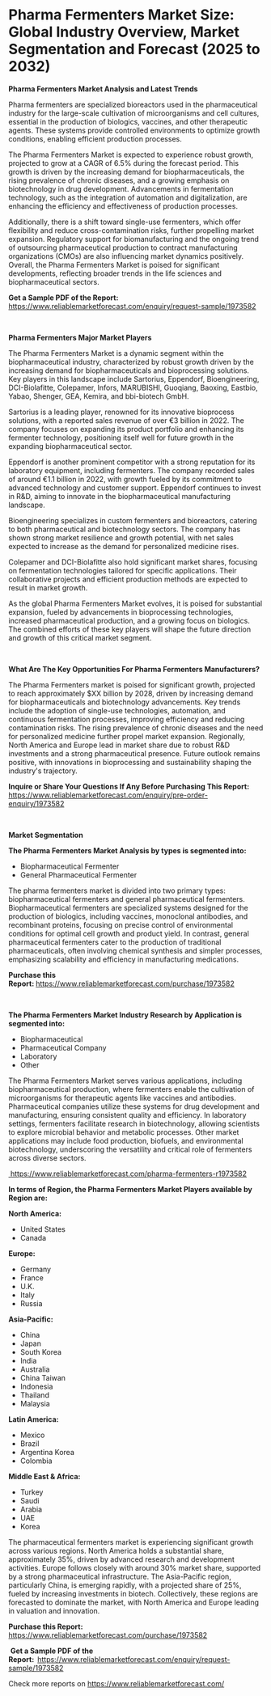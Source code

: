 <p><h1>Pharma Fermenters Market Size: Global Industry Overview, Market Segmentation and Forecast (2025 to 2032)</h1></p><p><strong>Pharma Fermenters Market Analysis and Latest Trends</strong></p>
<p><p>Pharma fermenters are specialized bioreactors used in the pharmaceutical industry for the large-scale cultivation of microorganisms and cell cultures, essential in the production of biologics, vaccines, and other therapeutic agents. These systems provide controlled environments to optimize growth conditions, enabling efficient production processes.</p><p>The Pharma Fermenters Market is expected to experience robust growth, projected to grow at a CAGR of 6.5% during the forecast period. This growth is driven by the increasing demand for biopharmaceuticals, the rising prevalence of chronic diseases, and a growing emphasis on biotechnology in drug development. Advancements in fermentation technology, such as the integration of automation and digitalization, are enhancing the efficiency and effectiveness of production processes. </p><p>Additionally, there is a shift toward single-use fermenters, which offer flexibility and reduce cross-contamination risks, further propelling market expansion. Regulatory support for biomanufacturing and the ongoing trend of outsourcing pharmaceutical production to contract manufacturing organizations (CMOs) are also influencing market dynamics positively. Overall, the Pharma Fermenters Market is poised for significant developments, reflecting broader trends in the life sciences and biopharmaceutical sectors.</p></p>
<p><strong>Get a Sample PDF of the Report:&nbsp;</strong> <a href="https://www.reliablemarketforecast.com/enquiry/request-sample/1973582?utm_campaign=2606&utm_medium=2&utm_source=Github&utm_content=ia&utm_term=01032025&utm_id=pharma-fermenters">https://www.reliablemarketforecast.com/enquiry/request-sample/1973582</a></p>
<p>&nbsp;</p>
<p><strong>Pharma Fermenters Major Market Players</strong></p>
<p><p>The Pharma Fermenters Market is a dynamic segment within the biopharmaceutical industry, characterized by robust growth driven by the increasing demand for biopharmaceuticals and bioprocessing solutions. Key players in this landscape include Sartorius, Eppendorf, Bioengineering, DCI-Biolafitte, Colepamer, Infors, MARUBISHI, Guoqiang, Baoxing, Eastbio, Yabao, Shenger, GEA, Kemira, and bbi-biotech GmbH.</p><p>Sartorius is a leading player, renowned for its innovative bioprocess solutions, with a reported sales revenue of over €3 billion in 2022. The company focuses on expanding its product portfolio and enhancing its fermenter technology, positioning itself well for future growth in the expanding biopharmaceutical sector.</p><p>Eppendorf is another prominent competitor with a strong reputation for its laboratory equipment, including fermenters. The company recorded sales of around €1.1 billion in 2022, with growth fueled by its commitment to advanced technology and customer support. Eppendorf continues to invest in R&D, aiming to innovate in the biopharmaceutical manufacturing landscape.</p><p>Bioengineering specializes in custom fermenters and bioreactors, catering to both pharmaceutical and biotechnology sectors. The company has shown strong market resilience and growth potential, with net sales expected to increase as the demand for personalized medicine rises.</p><p>Colepamer and DCI-Biolafitte also hold significant market shares, focusing on fermentation technologies tailored for specific applications. Their collaborative projects and efficient production methods are expected to result in market growth.</p><p>As the global Pharma Fermenters Market evolves, it is poised for substantial expansion, fueled by advancements in bioprocessing technologies, increased pharmaceutical production, and a growing focus on biologics. The combined efforts of these key players will shape the future direction and growth of this critical market segment.</p></p>
<p>&nbsp;</p>
<p><strong>What Are The Key Opportunities For Pharma Fermenters Manufacturers?</strong></p>
<p><p>The Pharma Fermenters market is poised for significant growth, projected to reach approximately $XX billion by 2028, driven by increasing demand for biopharmaceuticals and biotechnology advancements. Key trends include the adoption of single-use technologies, automation, and continuous fermentation processes, improving efficiency and reducing contamination risks. The rising prevalence of chronic diseases and the need for personalized medicine further propel market expansion. Regionally, North America and Europe lead in market share due to robust R&D investments and a strong pharmaceutical presence. Future outlook remains positive, with innovations in bioprocessing and sustainability shaping the industry's trajectory.</p></p>
<p><strong>Inquire or Share Your Questions If Any Before Purchasing This Report:</strong> <a href="https://www.reliablemarketforecast.com/enquiry/pre-order-enquiry/1973582?utm_campaign=2606&utm_medium=2&utm_source=Github&utm_content=ia&utm_term=01032025&utm_id=pharma-fermenters">https://www.reliablemarketforecast.com/enquiry/pre-order-enquiry/1973582</a></p>
<p>&nbsp;</p>
<p><strong>Market Segmentation</strong></p>
<p><strong>The Pharma Fermenters Market Analysis by types is segmented into:</strong></p>
<p><ul><li>Biopharmaceutical Fermenter</li><li>General Pharmaceutical Fermenter</li></ul></p>
<p><p>The pharma fermenters market is divided into two primary types: biopharmaceutical fermenters and general pharmaceutical fermenters. Biopharmaceutical fermenters are specialized systems designed for the production of biologics, including vaccines, monoclonal antibodies, and recombinant proteins, focusing on precise control of environmental conditions for optimal cell growth and product yield. In contrast, general pharmaceutical fermenters cater to the production of traditional pharmaceuticals, often involving chemical synthesis and simpler processes, emphasizing scalability and efficiency in manufacturing medications.</p></p>
<p><strong>Purchase this Report:&nbsp;</strong><a href="https://www.reliablemarketforecast.com/purchase/1973582?utm_campaign=2606&utm_medium=2&utm_source=Github&utm_content=ia&utm_term=01032025&utm_id=pharma-fermenters">https://www.reliablemarketforecast.com/purchase/1973582</a></p>
<p>&nbsp;</p>
<p><strong>The Pharma Fermenters Market Industry Research by Application is segmented into:</strong></p>
<p><ul><li>Biopharmaceutical</li><li>Pharmaceutical Company</li><li>Laboratory</li><li>Other</li></ul></p>
<p><p>The Pharma Fermenters Market serves various applications, including biopharmaceutical production, where fermenters enable the cultivation of microorganisms for therapeutic agents like vaccines and antibodies. Pharmaceutical companies utilize these systems for drug development and manufacturing, ensuring consistent quality and efficiency. In laboratory settings, fermenters facilitate research in biotechnology, allowing scientists to explore microbial behavior and metabolic processes. Other market applications may include food production, biofuels, and environmental biotechnology, underscoring the versatility and critical role of fermenters across diverse sectors.</p></p>
<p><a href="https://www.reliablemarketforecast.com/pharma-fermenters-r1973582?utm_campaign=2606&utm_medium=2&utm_source=Github&utm_content=ia&utm_term=01032025&utm_id=pharma-fermenters">&nbsp;https://www.reliablemarketforecast.com/pharma-fermenters-r1973582</a></p>
<p><strong>In terms of Region, the Pharma Fermenters Market Players available by Region are:</strong></p>
<p>
    <p> <strong> North America: </strong>
        <ul>
            <li>United States</li>
            <li>Canada</li>
        </ul>
        </p> 
    <p> <strong> Europe: </strong>
        <ul>
            <li>Germany</li>
            <li>France</li>
            <li>U.K.</li>
            <li>Italy</li>
            <li>Russia</li>
        </ul>
        </p> 
    <p> <strong> Asia-Pacific: </strong>
        <ul>
            <li>China</li>
            <li>Japan</li>
            <li>South Korea</li>
            <li>India</li>
            <li>Australia</li>
            <li>China Taiwan</li>
            <li>Indonesia</li>
            <li>Thailand</li>
            <li>Malaysia</li>
        </ul>
        </p> 
    <p> <strong> Latin America: </strong>
        <ul>
            <li>Mexico</li>
            <li>Brazil</li>
            <li>Argentina Korea</li>
            <li>Colombia</li>
        </ul>
        </p> 
    <p> <strong> Middle East & Africa: </strong>
        <ul>
            <li>Turkey</li>
            <li>Saudi</li>
            <li>Arabia</li>
            <li>UAE</li>
            <li>Korea</li>
        </ul>
    </p>
    </p>
<p><p>The pharmaceutical fermenters market is experiencing significant growth across various regions. North America holds a substantial share, approximately 35%, driven by advanced research and development activities. Europe follows closely with around 30% market share, supported by a strong pharmaceutical infrastructure. The Asia-Pacific region, particularly China, is emerging rapidly, with a projected share of 25%, fueled by increasing investments in biotech. Collectively, these regions are forecasted to dominate the market, with North America and Europe leading in valuation and innovation.</p></p>
<p><strong>Purchase this Report: </strong><a href="https://www.reliablemarketforecast.com/purchase/1973582?utm_campaign=2606&utm_medium=2&utm_source=Github&utm_content=ia&utm_term=01032025&utm_id=pharma-fermenters">https://www.reliablemarketforecast.com/purchase/1973582</a></p>
<p>&nbsp;<strong>Get a Sample PDF of the Report:&nbsp;&nbsp;</strong><a href="https://www.reliablemarketforecast.com/enquiry/request-sample/1973582?utm_campaign=2606&utm_medium=2&utm_source=Github&utm_content=ia&utm_term=01032025&utm_id=pharma-fermenters">https://www.reliablemarketforecast.com/enquiry/request-sample/1973582</a></p>
<p><strong></strong></p>
<p>Check more reports on <a href="https://www.reliablemarketforecast.com/?utm_campaign=2606&utm_medium=2&utm_source=Github&utm_content=ia&utm_term=01032025&utm_id=pharma-fermenters">https://www.reliablemarketforecast.com/</a></p>